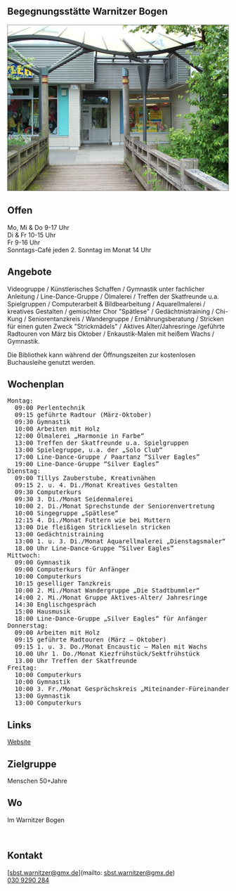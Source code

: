 ## Begegnungsstätte Warnitzer Bogen
<img id="topmedia" src="images/Warnitzer.jpg" />

## Offen
Mo, Mi & Do 9-17 Uhr<br>
Di & Fr 10-15 Uhr<br>
Fr 9-16 Uhr<br>
Sonntags-Café jeden 2. Sonntag im Monat 14 Uhr

## Angebote
Videogruppe / Künstlerisches Schaffen / Gymnastik unter fachlicher Anleitung / Line-Dance-Gruppe / Ölmalerei / Treffen der Skatfreunde u.a. Spielgruppen / Computerarbeit & Bildbearbeitung / Aquarellmalerei / kreatives Gestalten / gemischter Chor "Spätlese" / Gedächtnistraining / Chi-Kung / Seniorentanzkreis / Wandergruppe / Ernährungsberatung / Stricken für einen guten Zweck "Strickmädels" / Aktives Alter/Jahresringe /geführte Radtouren von März bis Oktober / Enkaustik-Malen mit heißem Wachs / Gymnastik. <br>

Die Bibliothek kann während der Öffnungszeiten zur kostenlosen Buchausleihe genutzt werden. <br>

## Wochenplan
<pre id="weeklyschedule">
Montag:
  09:00 Perlentechnik
  09:15 geführte Radtour (März-Oktober) 
  09:30 Gymnastik 
  10:00 Arbeiten mit Holz 
  12:00 Ölmalerei „Harmonie in Farbe“ 
  13:00 Treffen der Skatfreunde u.a. Spielgruppen
  13:00 Spielegruppe, u.a. der „Solo Club“
  17:00 Line-Dance-Gruppe / Paartanz “Silver Eagles”
  19:00 Line-Dance-Gruppe “Silver Eagles”
Dienstag:
  09:00 Tillys Zauberstube, Kreativnähen 
  09:15 2. u. 4. Di./Monat Kreatives Gestalten 
  09:30 Computerkurs 
  09:30 3. Di./Monat Seidenmalerei
  10:00 2. Di./Monat Sprechstunde der Seniorenvertretung 
  10:00 Singegruppe „Spätlese“ 
  12:15 4. Di./Monat Futtern wie bei Muttern
  13:00 Die fleißigen Stricklieseln stricken 
  13:00 Gedächtnistraining 
  13:00 1. u. 3. Di./Monat Aquarellmalerei „Dienstagsmaler“
  18.00 Uhr Line-Dance-Gruppe “Silver Eagles”
Mittwoch:
  09:00 Gymnastik 
  09:00 Computerkurs für Anfänger 
  10:00 Computerkurs 
  10:15 geselliger Tanzkreis 
  10:00 2. Mi./Monat Wandergruppe „Die Stadtbummler“ 
  14:00 2. Mi./Monat Gruppe Aktives-Alter/ Jahresringe
  14:30 Englischgespräch
  15:00 Hausmusik
  18:00 Line-Dance-Gruppe „Silver Eagles“ für Anfänger
Donnerstag:
  09:00 Arbeiten mit Holz 
  09:15 geführte Radtouren (März – Oktober) 
  09:15 1. u. 3. Do./Monat Encaustic – Malen mit Wachs
  10.00 Uhr 1. Do./Monat Kiezfrühstück/Sektfrühstück
  13.00 Uhr Treffen der Skatfreunde
Freitag:
  10:00 Computerkurs 
  10:00 Gymnastik 
  10:00 3. Fr./Monat Gesprächskreis „Miteinander-Füreinander"
  13:00 Gymnastik
  13:00 Computerkurs 
</pre>

## Links
<a target="_blank" href="https://www.vav-hhausen.de/SBS-Warnitzer-Bogen/sbst-warnitzer-start.html">Website</a>

## Zielgruppe
Menschen 50+Jahre

## Wo
Im Warnitzer Bogen
<div id="gmap"></div>
<script>window.onload = showMap('Warnitzer Str. 8, 13057 Berlin', 0, 'gmap_mini')</script><br>

## Kontakt
[sbst.warnitzer@gmx.de](mailto: sbst.warnitzer@gmx.de)<br>
<a href="tel:++49 309290284 "> 030 9290 284</a>

